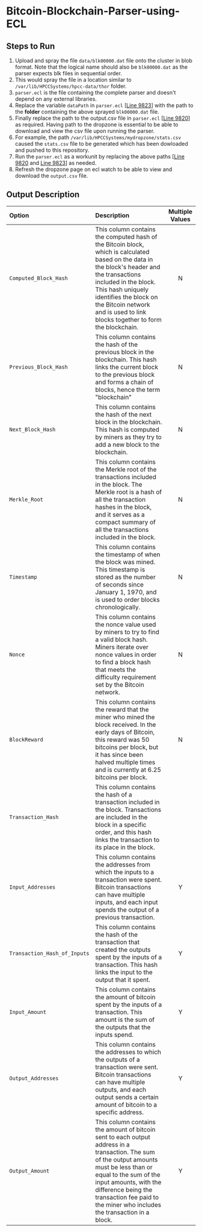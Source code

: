 # Bitcoin-Blockchain-Parser-using-ECL

## Steps to Run

1. Upload and spray the file ```data/blk00000.dat``` file onto the cluster in blob format. Note that the logical name should also be ```blk00000.dat``` as the parser expects blk files in sequential order. 
2. This would spray the file in a location similar to ```/var/lib/HPCCSystems/hpcc-data/thor``` folder.
3. ```parser.ecl``` is the file containing the complete parser and doesn't depend on any external libraries.
4. Replace the variable ```dataPath``` in ```parser.ecl``` [[Line 9823](https://github.com/harsha-hl/Bitcoin-Blockchain-Parser-using-ECL/blob/master/parser.ecl#L9823)]
 with the path to the **folder** containing the above sprayed ```blk00000.dat``` file.
5. Finally replace the path to the output.csv file in ```parser.ecl``` [[Line 9820](https://github.com/harsha-hl/Bitcoin-Blockchain-Parser-using-ECL/blob/master/parser.ecl#L9820)] as required. Having path to the dropzone is essential to be able to download and view the csv file upon running the parser.
6. For example, the path ```/var/lib/HPCCSystems/mydropzone/stats.csv``` caused the ```stats.csv``` file to be generated which has been dowloaded and pushed to this repository.
7. Run the ```parser.ecl``` as a workunit by replacing the above paths [[Line 9820](https://github.com/harsha-hl/Bitcoin-Blockchain-Parser-using-ECL/blob/master/parser.ecl#L9820) and [Line 9823](https://github.com/harsha-hl/Bitcoin-Blockchain-Parser-using-ECL/blob/master/parser.ecl#L9823)] as needed.
8. Refresh the dropzone page on ecl watch to be able to view and download the ```output.csv``` file.

## Output Description

|Option|Description|Multiple Values|
|:-----|:----------|:-------:|
| `Computed_Block_Hash` | This column contains the computed hash of the Bitcoin block, which is calculated based on the data in the block's header and the transactions included in the block. This hash uniquely identifies the block on the Bitcoin network and is used to link blocks together to form the blockchain. | N |
| `Previous_Block_Hash`| This column contains the hash of the previous block in the blockchain. This hash links the current block to the previous block and forms a chain of blocks, hence the term "blockchain" | N |
|`Next_Block_Hash`| This column contains the hash of the next block in the blockchain. This hash is computed by miners as they try to add a new block to the blockchain.|N|
|`Merkle_Root`| This column contains the Merkle root of the transactions included in the block. The Merkle root is a hash of all the transaction hashes in the block, and it serves as a compact summary of all the transactions included in the block.|N|
|`Timestamp`| This column contains the timestamp of when the block was mined. This timestamp is stored as the number of seconds since January 1, 1970, and is used to order blocks chronologically.|N|
|`Nonce`| This column contains the nonce value used by miners to try to find a valid block hash. Miners iterate over nonce values in order to find a block hash that meets the difficulty requirement set by the Bitcoin network.|N|
|`BlockReward`| This column contains the reward that the miner who mined the block received. In the early days of Bitcoin, this reward was 50 bitcoins per block, but it has since been halved multiple times and is currently at 6.25 bitcoins per block.|N|
|`Transaction_Hash`| This column contains the hash of a transaction included in the block. Transactions are included in the block in a specific order, and this hash links the transaction to its place in the block.||N|
|`Input_Addresses`| This column contains the addresses from which the inputs to a transaction were spent. Bitcoin transactions can have multiple inputs, and each input spends the output of a previous transaction.|Y|
|`Transaction_Hash_of_Inputs`| This column contains the hash of the transaction that created the outputs spent by the inputs of a transaction. This hash links the input to the output that it spent.|Y|
|`Input_Amount`| This column contains the amount of bitcoin spent by the inputs of a transaction. This amount is the sum of the outputs that the inputs spend.|Y|
|`Output_Addresses`| This column contains the addresses to which the outputs of a transaction were sent. Bitcoin transactions can have multiple outputs, and each output sends a certain amount of bitcoin to a specific address.|Y|
|`Output_Amount`| This column contains the amount of bitcoin sent to each output address in a transaction. The sum of the output amounts must be less than or equal to the sum of the input amounts, with the difference being the transaction fee paid to the miner who includes the transaction in a block.|Y|



